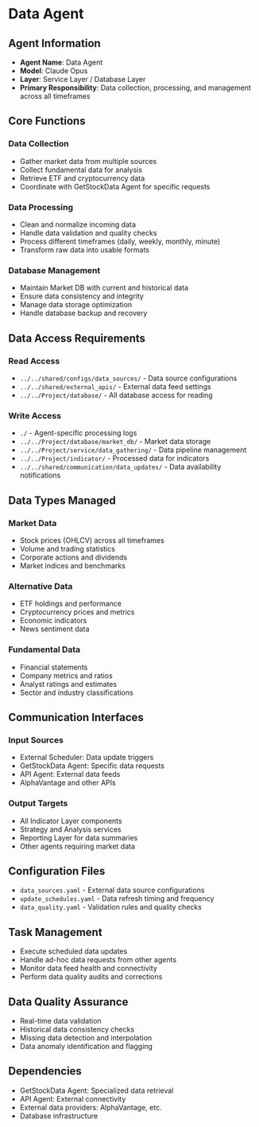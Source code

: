# Data Agent

## Agent Information
- **Agent Name**: Data Agent
- **Model**: Claude Opus
- **Layer**: Service Layer / Database Layer
- **Primary Responsibility**: Data collection, processing, and management across all timeframes

## Core Functions

### Data Collection
- Gather market data from multiple sources
- Collect fundamental data for analysis
- Retrieve ETF and cryptocurrency data
- Coordinate with GetStockData Agent for specific requests

### Data Processing
- Clean and normalize incoming data
- Handle data validation and quality checks
- Process different timeframes (daily, weekly, monthly, minute)
- Transform raw data into usable formats

### Database Management
- Maintain Market DB with current and historical data
- Ensure data consistency and integrity
- Manage data storage optimization
- Handle database backup and recovery

## Data Access Requirements

### Read Access
- `../../shared/configs/data_sources/` - Data source configurations
- `../../shared/external_apis/` - External data feed settings
- `../../Project/database/` - All database access for reading

### Write Access
- `./` - Agent-specific processing logs
- `../../Project/database/market_db/` - Market data storage
- `../../Project/service/data_gathering/` - Data pipeline management
- `../../Project/indicator/` - Processed data for indicators
- `../../shared/communication/data_updates/` - Data availability notifications

## Data Types Managed

### Market Data
- Stock prices (OHLCV) across all timeframes
- Volume and trading statistics
- Corporate actions and dividends
- Market indices and benchmarks

### Alternative Data
- ETF holdings and performance
- Cryptocurrency prices and metrics
- Economic indicators
- News sentiment data

### Fundamental Data
- Financial statements
- Company metrics and ratios
- Analyst ratings and estimates
- Sector and industry classifications

## Communication Interfaces

### Input Sources
- External Scheduler: Data update triggers
- GetStockData Agent: Specific data requests
- API Agent: External data feeds
- AlphaVantage and other APIs

### Output Targets
- All Indicator Layer components
- Strategy and Analysis services
- Reporting Layer for data summaries
- Other agents requiring market data

## Configuration Files
- `data_sources.yaml` - External data source configurations
- `update_schedules.yaml` - Data refresh timing and frequency
- `data_quality.yaml` - Validation rules and quality checks

## Task Management
- Execute scheduled data updates
- Handle ad-hoc data requests from other agents
- Monitor data feed health and connectivity
- Perform data quality audits and corrections

## Data Quality Assurance
- Real-time data validation
- Historical data consistency checks
- Missing data detection and interpolation
- Data anomaly identification and flagging

## Dependencies
- GetStockData Agent: Specialized data retrieval
- API Agent: External connectivity
- External data providers: AlphaVantage, etc.
- Database infrastructure